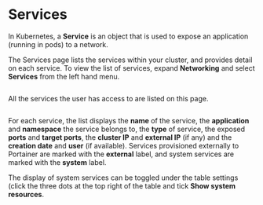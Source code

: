# Services

In Kubernetes, a **Service** is an object that is used to expose an application (running in pods) to a network.&#x20;

The Services page lists the services within your cluster, and provides detail on each service. To view the list of services, expand **Networking** and select **Services** from the left hand menu.

<figure><img src="../../../.gitbook/assets/2.20-kubernetes-networking-services.gif" alt=""><figcaption></figcaption></figure>

All the services the user has access to are listed on this page.

<figure><img src="../../../.gitbook/assets/2.20-kubernetes-networking-services-list.png" alt=""><figcaption></figcaption></figure>

For each service, the list displays the **name** of the service, the **application** and **namespace** the service belongs to, the **type** of service, the exposed **ports** and **target ports**, the **cluster IP** and **external IP** (if any) and the **creation date** and **user** (if available). Services provisioned externally to Portainer are marked with the **external** label, and system services are marked with the **system** label.&#x20;


The display of system services can be toggled under the table settings (click the three dots at the top right of the table and tick **Show system resources**.

